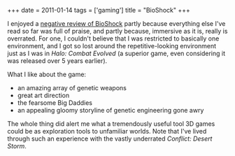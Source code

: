 +++
date = 2011-01-14
tags = ['gaming']
title = "BioShock"
+++

I enjoyed a [negative review of BioShock] partly because everything else
I\'ve read so far was full of praise, and partly because, immersive as
it is, really is overrated. For one, I couldn\'t believe that I was
restricted to basically one environment, and I got so lost around the
repetitive-looking environment just as I was in *Halo: Combat Evolved*
(a superior game, even considering it was released over 5 years
earlier).

What I like about the game:

-   an amazing array of genetic weapons
-   great art direction
-   the fearsome Big Daddies
-   an appealing gloomy storyline of genetic engineering gone awry

The whole thing did alert me what a tremendously useful tool 3D games
could be as exploration tools to unfamiliar worlds. Note that I\'ve
lived through such an experience with the vastly underrated *Conflict:
Desert Storm*.

  [negative review of BioShock]: http://www.wired.com/gamelife/2008/02/ken-levine-how
